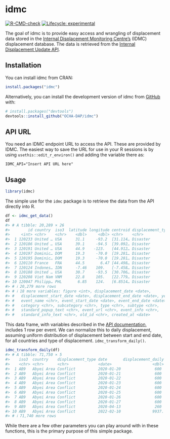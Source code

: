 
<!-- README.md is generated from README.Rmd. Please edit that file -->

# idmc

<!-- badges: start -->

[![R-CMD-check](https://github.com/OCHA-DAP/idmc/actions/workflows/R-CMD-check.yaml/badge.svg)](https://github.com/OCHA-DAP/idmc/actions/workflows/R-CMD-check.yaml)
[![Lifecycle:
experimental](https://img.shields.io/badge/lifecycle-experimental-orange.svg)](https://lifecycle.r-lib.org/articles/stages.html#experimental)
<!-- badges: end -->

The goal of idmc is to provide easy access and wrangling of displacement
data stored in the [Internal Displacement Monitoring
Centre’s](https://www.internal-displacement.org) (IDMC) displacement
database. The data is retrieved from the [Internal Displacement Update
API](https://www.internal-displacement.org/sites/default/files/IDMC_IDU_API_Codebook_14102020.pdf).

## Installation

You can install idmc from CRAN:

``` r
install.packages("idmc")
```

Alternatively, you can install the development version of idmc from
[GitHub](https://github.com/) with:

``` r
# install.packages("devtools")
devtools::install_github("OCHA-DAP/idmc")
```

## API URL

You need an IDMC endpoint URL to access the API. These are provided by
IDMC. The easiest way to save the URL for use in your R sessions is by
using `usethis::edit_r_environ()` and adding the variable there as:

    IDMC_API="Insert API URL here"

## Usage

``` r
library(idmc)
```

The simple use for the `idmc` package is to retrieve the data from the
API directly into R.

``` r
df <- idmc_get_data()
df
#> # A tibble: 20,289 × 26
#>        id country  iso3  latitude longitude centroid displacement_type qualifier
#>     <int> <chr>    <chr>    <dbl>     <dbl> <chr>    <chr>             <chr>    
#>  1 120233 United … USA      31.1     -93.2  [31.114… Disaster          total    
#>  2 120186 United … USA      39.1     -94.5  [39.092… Disaster          total    
#>  3 120191 United … USA      44.9    -123.   [44.912… Disaster          total    
#>  4 120197 Dominic… DOM      19.3     -70.0  [19.281… Disaster          total    
#>  5 120195 Dominic… DOM      19.3     -70.0  [19.281… Disaster          total    
#>  6 120110 France   FRA      44.5       6.47 [44.498… Disaster          more than
#>  7 120124 Indones… IDN      -7.46    109.   [-7.458… Disaster          total    
#>  8 120188 United … USA      30.7     -93.5  [30.706… Disaster          total    
#>  9 120208 Viet Nam VNM      22.8     105.   [22.779… Disaster          total    
#> 10 120047 Philipp… PHL       6.85    124.   [6.8514… Disaster          total    
#> # ℹ 20,279 more rows
#> # ℹ 18 more variables: figure <int>, displacement_date <date>,
#> #   displacement_start_date <date>, displacement_end_date <date>, year <int>,
#> #   event_name <chr>, event_start_date <date>, event_end_date <date>,
#> #   category <chr>, subcategory <chr>, type <chr>, subtype <chr>,
#> #   standard_popup_text <chr>, event_url <chr>, event_info <chr>,
#> #   standard_info_text <chr>, old_id <chr>, created_at <date>
```

This data frame, with variables described in the [API
documentation](https://www.internal-displacement.org/sites/default/files/IDMC_IDU_API_Codebook_14102020.pdf),
includes 1 row per event. We can normalize this to daily displacement,
assuming uniform distribution of displacement between start and end
date, for all countries and type of displacement.
`idmc_transform_daily()`.

``` r
idmc_transform_daily(df)
#> # A tibble: 71,750 × 5
#>    iso3  country    displacement_type date       displacement_daily
#>    <chr> <chr>      <chr>             <date>                  <dbl>
#>  1 AB9   Abyei Area Conflict          2020-01-20               600 
#>  2 AB9   Abyei Area Conflict          2020-01-21               600 
#>  3 AB9   Abyei Area Conflict          2020-01-22               600 
#>  4 AB9   Abyei Area Conflict          2020-01-23               600 
#>  5 AB9   Abyei Area Conflict          2020-01-24               600 
#>  6 AB9   Abyei Area Conflict          2020-01-25               600 
#>  7 AB9   Abyei Area Conflict          2020-01-26               600 
#>  8 AB9   Abyei Area Conflict          2020-01-27               600 
#>  9 AB9   Abyei Area Conflict          2020-04-13               260 
#> 10 AB9   Abyei Area Conflict          2022-02-10              9937.
#> # ℹ 71,740 more rows
```

While there are a few other parameters you can play around with in these
functions, this is the primary purpose of this simple package.
